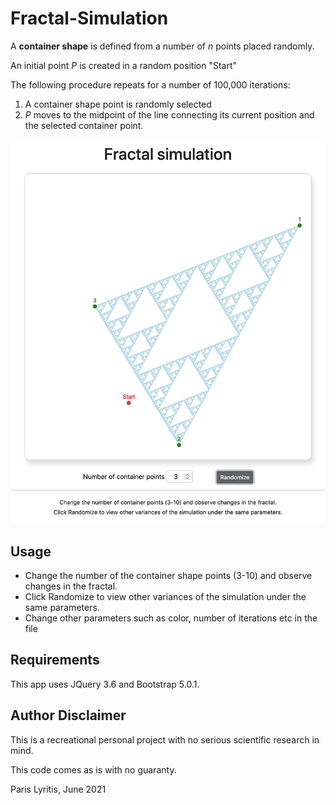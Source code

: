 # Fractal-Simulation
A **container shape** is defined from a number of *n* points placed randomly.

An initial point *P* is created in a random position "Start"

The following procedure repeats for a number of 100,000 iterations:
1. A container shape point is randomly selected
2. *P* moves to the midpoint of the line connecting its current position and the selected container point.

![Screen shot](https://github.com/parisl69/Fractal-Simulation/blob/master/screenshot/screenshot.jpg)

## Usage
- Change the number of the container shape points (3-10) and observe changes in the fractal.
- Click Randomize to view other variances of the simulation under the same parameters.
- Change other parameters such as color, number of iterations etc in the file 

## Requirements
This app uses JQuery 3.6 and Bootstrap 5.0.1.

## Author Disclaimer
This is a recreational personal project with no serious scientific research in mind.

This code comes as is with no guaranty.

Paris Lyritis, June 2021
